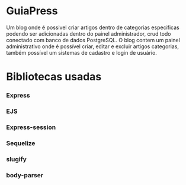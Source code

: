 # GuiaPress
Um blog onde é possivel criar artigos dentro de categorias especificas podendo ser adicionadas dentro do painel administrador, crud todo conectado com banco de dados PostgreSQL. O blog contem um painel administrativo onde é possível criar, editar e excluir artigos categorias, também possível um sistemas de cadastro e login de usuário. 

# Bibliotecas usadas
<h3>Express</h3>
<h3>EJS</h3>
<h3>Express-session</h3>
<h3>Sequelize</h3>
<h3>slugify</h3>
<h3>body-parser</h3>
